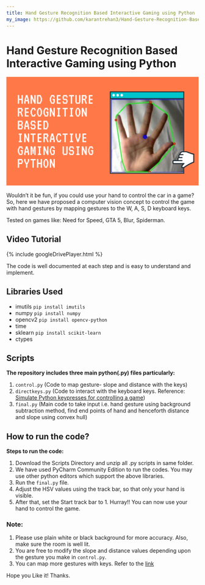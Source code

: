 ```yaml
---
title: Hand Gesture Recognition Based Interactive Gaming using Python
my_image: https://github.com/karantrehan3/Hand-Gesture-Recognition-Based-Interactive-Gaming/blob/main/_includes/Hand.png
---
```


# Hand Gesture Recognition Based Interactive Gaming using Python

![Hand.png](https://github.com/karantrehan3/Hand-Gesture-Recognition-Based-Interactive-Gaming/blob/main/_includes/Hand.png?raw=true)

Wouldn’t it be fun, if you could use your hand to control the car in a game? So, here we have proposed a computer vision concept to control the game with hand gestures by mapping gestures to the W, A, S, D keyboard keys.

Tested on games like: Need for Speed, GTA 5, Blur, Spiderman.


## Video Tutorial
{% include googleDrivePlayer.html %}

The code is well documented at each step and is easy to understand and implement.


## Libraries Used
* imutils     `pip install imutils`
* numpy       `pip install numpy`
* opencv2     `pip install opencv-python`
* time 
* sklearn     `pip install scikit-learn`
* ctypes      


## Scripts
**The repository includes three main python(.py) files particularly:**
1.	`control.py` (Code to map gesture- slope and distance with the keys)
2.	`directkeys.py` (Code to interact with the keyboard keys. Reference: [Simulate Python keypresses for controlling a game](https://stackoverflow.com/questions/14489013/simulate-python-keypresses-for-controlling-a-game%20#%20))
3.	`final.py` (Main code to take input i.e. hand gesture using background subtraction method, find end points of hand and henceforth distance and slope using convex hull)


## How to run the code?
**Steps to run the code:**
1.	Download the Scripts Directory and unzip all .py scripts in same folder. 
2.  We have used PyCharm Community Edition to run the codes. You may use other python editors which support the above libraries.
3.	Run the `final.py` file.
4.	Adjust the HSV values using the track bar, so that only your hand is visible.
5.	After that, set the Start track bar to 1. 
Hurray!! You can now use your hand to control the game. 


### Note:
1.	Please use plain white or black background for more accuracy. Also, make sure the room is well lit.
2.	You are free to modify the slope and distance values depending upon the gesture you make in `control.py`.
3.	You can map more gestures with keys. Refer to the [link](https://gist.github.com/dretax/fe37b8baf55bc30e9d63)

Hope you Like it! Thanks.
